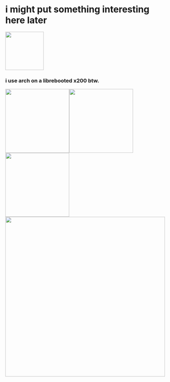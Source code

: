 <h1>i might put something interesting here later</h1>

<img src="" width="120px">

<h3>i use arch on a librebooted x200 btw.</h3>

<div><img src="" height="200px"><img src="" height="200px"><img src="s" height="200px"></div>

<img src="" width="500px">
